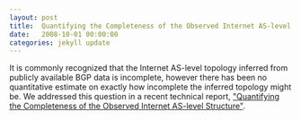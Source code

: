 ```yaml
---
layout: post
title:  Quantifying the Completeness of the Observed Internet AS-level Structure"
date:   2008-10-01 00:00:00
categories: jekyll update
---
```

It is commonly recognized that the Internet AS-level topology inferred from publicly available BGP data is incomplete, however there has been no quantitative estimate on exactly how incomplete the inferred topology might be. We addressed this question in a recent technical report, ["Quantifying the Completeness of the Observed Internet AS-level Structure"][tr].

[tr]: http://www.cs.ucla.edu/~rveloso/papers/completeness_tr.pdf